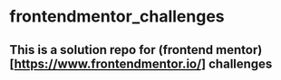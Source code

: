 # frontendmentor_challenges
## This is a solution repo for (frontend mentor)[https://www.frontendmentor.io/] challenges
